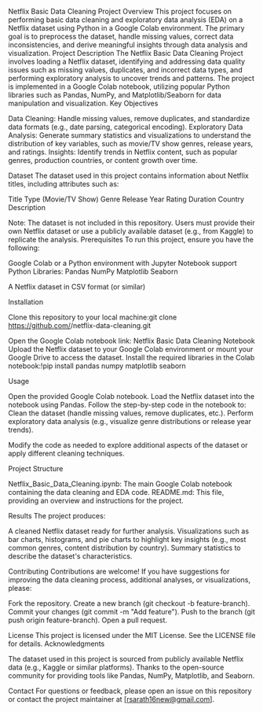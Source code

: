 Netflix Basic Data Cleaning Project
Overview
This project focuses on performing basic data cleaning and exploratory data analysis (EDA) on a Netflix dataset using Python in a Google Colab environment. The primary goal is to preprocess the dataset, handle missing values, correct data inconsistencies, and derive meaningful insights through data analysis and visualization.
Project Description
The Netflix Basic Data Cleaning Project involves loading a Netflix dataset, identifying and addressing data quality issues such as missing values, duplicates, and incorrect data types, and performing exploratory analysis to uncover trends and patterns. The project is implemented in a Google Colab notebook, utilizing popular Python libraries such as Pandas, NumPy, and Matplotlib/Seaborn for data manipulation and visualization.
Key Objectives

Data Cleaning: Handle missing values, remove duplicates, and standardize data formats (e.g., date parsing, categorical encoding).
Exploratory Data Analysis: Generate summary statistics and visualizations to understand the distribution of key variables, such as movie/TV show genres, release years, and ratings.
Insights: Identify trends in Netflix content, such as popular genres, production countries, or content growth over time.

Dataset
The dataset used in this project contains information about Netflix titles, including attributes such as:

Title
Type (Movie/TV Show)
Genre
Release Year
Rating
Duration
Country
Description

Note: The dataset is not included in this repository. Users must provide their own Netflix dataset or use a publicly available dataset (e.g., from Kaggle) to replicate the analysis.
Prerequisites
To run this project, ensure you have the following:

Google Colab or a Python environment with Jupyter Notebook support
Python Libraries:
Pandas
NumPy
Matplotlib
Seaborn


A Netflix dataset in CSV format (or similar)

Installation

Clone this repository to your local machine:git clone https://github.com/<your-username>/netflix-data-cleaning.git


Open the Google Colab notebook link: Netflix Basic Data Cleaning Notebook
Upload the Netflix dataset to your Google Colab environment or mount your Google Drive to access the dataset.
Install the required libraries in the Colab notebook:!pip install pandas numpy matplotlib seaborn



Usage

Open the provided Google Colab notebook.
Load the Netflix dataset into the notebook using Pandas.
Follow the step-by-step code in the notebook to:
Clean the dataset (handle missing values, remove duplicates, etc.).
Perform exploratory data analysis (e.g., visualize genre distributions or release year trends).


Modify the code as needed to explore additional aspects of the dataset or apply different cleaning techniques.

Project Structure

Netflix_Basic_Data_Cleaning.ipynb: The main Google Colab notebook containing the data cleaning and EDA code.
README.md: This file, providing an overview and instructions for the project.

Results
The project produces:

A cleaned Netflix dataset ready for further analysis.
Visualizations such as bar charts, histograms, and pie charts to highlight key insights (e.g., most common genres, content distribution by country).
Summary statistics to describe the dataset's characteristics.

Contributing
Contributions are welcome! If you have suggestions for improving the data cleaning process, additional analyses, or visualizations, please:

Fork the repository.
Create a new branch (git checkout -b feature-branch).
Commit your changes (git commit -m "Add feature").
Push to the branch (git push origin feature-branch).
Open a pull request.

License
This project is licensed under the MIT License. See the LICENSE file for details.
Acknowledgments

The dataset used in this project is sourced from publicly available Netflix data (e.g., Kaggle or similar platforms).
Thanks to the open-source community for providing tools like Pandas, NumPy, Matplotlib, and Seaborn.

Contact
For questions or feedback, please open an issue on this repository or contact the project maintainer at [rsarath16new@gmail.com].

